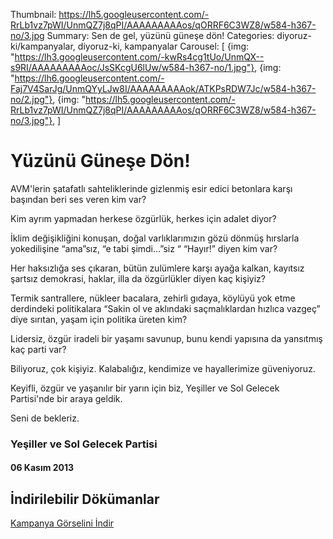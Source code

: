 Thumbnail: https://lh5.googleusercontent.com/-RrLb1vz7pWI/UnmQZ7j8qPI/AAAAAAAAAos/qORRF6C3WZ8/w584-h367-no/3.jpg
Summary: Sen de gel, yüzünü güneşe dön!
Categories: diyoruz-ki/kampanyalar, diyoruz-ki, kampanyalar
Carousel: [
  {img: "https://lh3.googleusercontent.com/-kwRs4cg1tUo/UnmQX--s9RI/AAAAAAAAAoc/JsSKcgU6lUw/w584-h367-no/1.jpg"},
  {img: "https://lh6.googleusercontent.com/-Faj7V4SarJg/UnmQYyLJw8I/AAAAAAAAAok/ATKPsRDW7Jc/w584-h367-no/2.jpg"},
  {img: "https://lh5.googleusercontent.com/-RrLb1vz7pWI/UnmQZ7j8qPI/AAAAAAAAAos/qORRF6C3WZ8/w584-h367-no/3.jpg"},
]


# Yüzünü Güneşe Dön!

AVM'lerin şatafatlı sahteliklerinde gizlenmiş esir edici betonlara karşı başından beri ses veren kim var?

Kim ayrım yapmadan herkese özgürlük, herkes için adalet diyor?

İklim değişikliğini konuşan, doğal varlıklarımızın gözü dönmüş hırslarla yokedilişine  “ama”sız, “e tabi şimdi...”siz “ “Hayır!” diyen kim var?

Her haksızlığa ses çıkaran, bütün zulümlere karşı ayağa kalkan, kayıtsız şartsız demokrasi, haklar, illa da özgürlükler diyen kaç kişiyiz?

Termik santrallere, nükleer bacalara, zehirli gıdaya, köylüyü yok etme derdindeki politikalara “Sakin ol ve aklındaki saçmalıklardan hızlıca vazgeç” diye sırıtan, yaşam için politika üreten kim?

Lidersiz, özgür iradeli bir yaşamı savunup, bunu kendi yapısına da yansıtmış kaç parti var?

Biliyoruz, çok kişiyiz. Kalabalığız, kendimize ve hayallerimize güveniyoruz.

Keyifli, özgür ve yaşanılır bir yarın için biz, Yeşiller ve Sol Gelecek Partisi'nde bir araya geldik.

Seni de bekleriz.


### Yeşiller ve Sol Gelecek Partisi

#### 06 Kasım 2013

## İndirilebilir Dökümanlar

[   Kampanya Görselini İndir](https://docs.google.com/uc?export=download&id=0B88KkSwAkgG1a0pjMFVQVXZqMTg "İndir")

